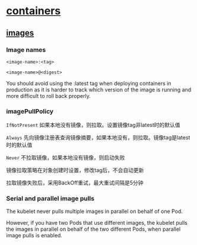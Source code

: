 # [containers](https://kubernetes.io/docs/concepts/containers/)

## [images](https://kubernetes.io/docs/concepts/containers/images/)

### Image names

`<image-name>:<tag>`

`<image-name>@<digest>`

You should avoid using the :latest tag when deploying containers in production as it is harder to track which version of the image is running and more difficult to roll back properly.

### imagePullPolicy

`IfNotPresent` 如果本地没有镜像，则拉取。设置镜像tag非latest时的默认值

`Always` 先向镜像注册表查询镜像摘要，如果本地没有，则拉取。镜像tag是latest时的默认值

`Never` 不拉取镜像，如果本地没有镜像，则启动失败

镜像拉取策略在对象创建时设置，修改tag后，不会自动更新

拉取镜像失败后，采用BackOff重试，最大重试间隔是5分钟

### Serial and parallel image pulls

The kubelet never pulls multiple images in parallel on behalf of one Pod.

However, if you have two Pods that use different images, the kubelet pulls the images in parallel on behalf of the two different Pods, when parallel image pulls is enabled.

